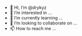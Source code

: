 - 👋 Hi, I’m @drykyz
- 👀 I’m interested in ...
- 🌱 I’m currently learning ...
- 💞️ I’m looking to collaborate on ...
- 📫 How to reach me ...

<!---
drykyz/drykyz is a ✨ special ✨ repository because its `README.md` (this file) appears on your GitHub profile.
You can click the Preview link to take a look at your changes.
--->
